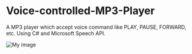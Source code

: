 Voice-controlled-MP3-Player
===========================

A MP3 player which accept voice command like PLAY, PAUSE, FORWARD, etc. Using C# and Microsoft Speech API.

![My image](https://github.com/i-saumitra/Voice-controlled-MP3-Player/blob/master/screenshot.jpg)